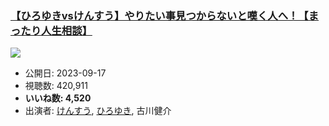 ### [【ひろゆきvsけんすう】やりたい事見つからないと嘆く人へ！【まったり人生相談】](https://www.youtube.com/watch?v=vuTp4IOetF0)
[![](https://img.youtube.com/vi/vuTp4IOetF0/sddefault.jpg)](https://www.youtube.com/watch?v=vuTp4IOetF0)
-   公開日: 2023-09-17
-   視聴数: 420,911
-   **いいね数: 4,520**
-   出演者: [けんすう](/rehacq_fan/people/けんすう "wikilink"), [ひろゆき](/rehacq_fan/people/ひろゆき "wikilink"), 古川健介
